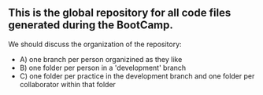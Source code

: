 ## This is the global repository for all code files generated during the BootCamp. 

We should discuss the organization of the repository: 
  - A) one branch per person organizined as they like
  - B) one folder per person in a 'development' branch
  - C) one folder per practice in the development branch and one folder per collaborator within that folder
